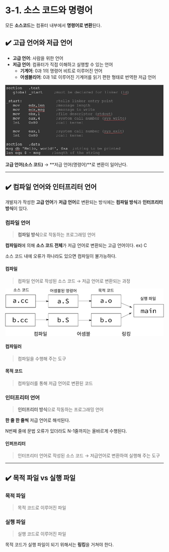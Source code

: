 # 3-1. 소스 코드와 명령어

모든 **소스코드**는 컴퓨터 내부에서 **명령어로 변환**된다.

## ✔️ 고급 언어와 저급 언어

- **고급 언어**: 사람을 위한 언어
- **저급 언어**: 컴퓨터가 직접 이해하고 실행할 수 있는 언어
  - **기계어**: 0과 1의 명령어 비트로 이루어진 언어
  - **어셈블리어**: 0과 1로 이루어진 기계어를 읽기 편한 형태로 번역한 저급 언어

<img src="../../images/assembly_language.jpg" alt="어셈블리어" width="600px">

**고급 언어(소스 코드)** → **저급 언어(명령어)**로 변환이 일어난다.

<hr>

## ✔️ 컴파일 언어와 인터프리터 언어

개발자가 작성한 **고급 언어**가 **저급 언어**로 변환되는 방식에는 **컴파일 방식**과 **인터프리터 방식**이 있다.

### 컴파일 언어
> **컴파일 방식**으로 작동하는 프로그래밍 언어

**컴파일러**에 의해 **소스 코드 전체**가 저급 언어로 변환되는 고급 언어이다.
ex) C

소스 코드 내에 오류가 하나라도 있으면 컴파일이 불가능하다.

#### 컴파일
> 컴파일 언어로 작성된 소스 코드 → 저급 언어로 변환되는 과정

<img src="../../images/compile_process.png" alt="컴파일과정" width="600px">

#### 컴파일러
> 컴파일을 수행해 주는 도구

#### 목적 코드
> 컴파일러를 통해 저급 언어로 변환된 코드

### 인터프리터 언어
> **인터프리터 방식**으로 작동하는 프로그래밍 언어

**한 줄 한 줄씩** 저급 언어로 해석된다.

N번째 줄에 문법 오류가 있더라도 N-1줄까지는 올바르게 수행된다.

#### 인퍼프리터
> 인터프리터 언어로 작성된 소스 코드 → 저급언어로 변환하여 실행해 주는 도구

<hr>

## ✔️ 목적 파일 vs 실행 파일

### 목적 파일
> 목적 코드로 이루어진 파일

### 실행 파일
> 실행 코드로 이루어진 파일

목적 코드가 실행 파일이 되기 위해서는 **링킹**을 거쳐야 한다.
